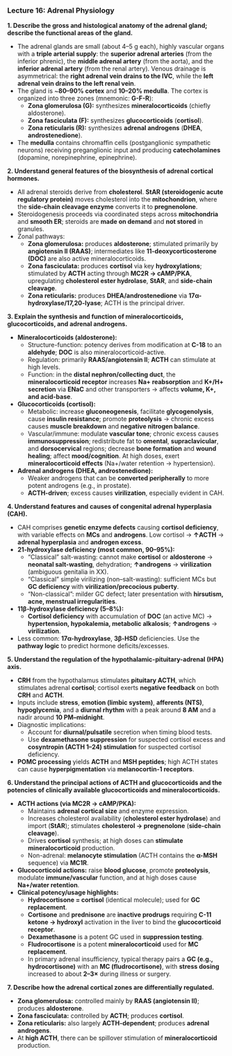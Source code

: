 ### Lecture 16: Adrenal Physiology

**1. Describe the gross and histological anatomy of the adrenal gland; describe the functional areas of the gland.**

- The adrenal glands are small (about 4–5 g each), highly vascular organs with a **triple arterial supply**: the **superior adrenal arteries** (from the inferior phrenic), the **middle adrenal artery** (from the aorta), and the **inferior adrenal artery** (from the renal artery). Venous drainage is asymmetrical: the **right adrenal vein drains to the IVC**, while the **left adrenal vein drains to the left renal vein**.  
- The gland is ~**80–90% cortex** and **10–20% medulla**. The cortex is organized into three zones (mnemonic: **G-F-R**):
  - **Zona glomerulosa (G):** synthesizes **mineralocorticoids** (chiefly aldosterone).
  - **Zona fasciculata (F):** synthesizes **glucocorticoids** (**cortisol**).
  - **Zona reticularis (R):** synthesizes **adrenal androgens** (**DHEA**, **androstenedione**).  
- The **medulla** contains chromaffin cells (postganglionic sympathetic neurons) receiving preganglionic input and producing **catecholamines** (dopamine, norepinephrine, epinephrine).

**2. Understand general features of the biosynthesis of adrenal cortical hormones.**

- All adrenal steroids derive from **cholesterol**. **StAR (steroidogenic acute regulatory protein)** moves cholesterol into the **mitochondrion**, where the **side-chain cleavage enzyme** converts it to **pregnenolone**.  
- Steroidogenesis proceeds via coordinated steps across **mitochondria** and **smooth ER**; steroids are **made on demand** and **not stored** in granules.  
- Zonal pathways:
  - **Zona glomerulosa:** produces **aldosterone**; stimulated primarily by **angiotensin II (RAAS)**; intermediates like **11-deoxycorticosterone (DOC)** are also active mineralocorticoids.
  - **Zona fasciculata:** produces **cortisol** via key **hydroxylations**; stimulated by **ACTH** acting through **MC2R → cAMP/PKA**, upregulating **cholesterol ester hydrolase**, **StAR**, and **side-chain cleavage**.
  - **Zona reticularis:** produces **DHEA/androstenedione** via **17α-hydroxylase/17,20-lyase**; ACTH is the principal driver.

**3. Explain the synthesis and function of mineralocorticoids, glucocorticoids, and adrenal androgens.**

- **Mineralocorticoids (aldosterone):**
  - Structure-function: potency derives from modification at **C-18** to an **aldehyde**; **DOC** is also mineralocorticoid-active.
  - Regulation: primarily **RAAS/angiotensin II**; **ACTH** can stimulate at high levels.
  - Function: in the **distal nephron/collecting duct**, the **mineralocorticoid receptor** increases **Na+ reabsorption** and **K+/H+ secretion** via **ENaC** and other transporters → affects **volume, K+, and acid-base**.
- **Glucocorticoids (cortisol):**
  - Metabolic: increase **gluconeogenesis**, facilitate **glycogenolysis**, cause **insulin resistance**; promote **proteolysis** → chronic excess causes **muscle breakdown** and **negative nitrogen balance**.
  - Vascular/immune: modulate **vascular tone**; chronic excess causes **immunosuppression**; redistribute fat to **omental**, **supraclavicular**, and **dorsocervical** regions; decrease **bone formation** and **wound healing**; affect **mood/cognition**. At high doses, exert **mineralocorticoid effects** (Na+/water retention → hypertension).
- **Adrenal androgens (DHEA, androstenedione):**
  - Weaker androgens that can be **converted peripherally** to more potent androgens (e.g., in prostate).  
  - **ACTH-driven**; excess causes **virilization**, especially evident in CAH.

**4. Understand features and causes of congenital adrenal hyperplasia (CAH).**

- CAH comprises **genetic enzyme defects** causing **cortisol deficiency**, with variable effects on **MCs** and **androgens**. Low cortisol → **↑ACTH** → **adrenal hyperplasia** and **androgen excess**.
- **21-hydroxylase deficiency (most common, 90–95%):**
  - “Classical” salt-wasting: cannot make **cortisol** or **aldosterone** → **neonatal salt-wasting**, dehydration; **↑androgens** → **virilization** (ambiguous genitalia in XX).
  - “Classical” simple virilizing (non–salt-wasting): sufficient MCs but **GC deficiency** with **virilization/precocious puberty**.
  - “Non-classical”: milder GC defect; later presentation with **hirsutism, acne, menstrual irregularities**.
- **11β-hydroxylase deficiency (5–8%):**
  - **Cortisol deficiency** with accumulation of **DOC** (an active MC) → **hypertension, hypokalemia, metabolic alkalosis**; **↑androgens** → **virilization**.
- Less common: **17α-hydroxylase**, **3β-HSD** deficiencies. Use the **pathway logic** to predict hormone deficits/excesses.

**5. Understand the regulation of the hypothalamic-pituitary-adrenal (HPA) axis.**

- **CRH** from the hypothalamus stimulates **pituitary ACTH**, which stimulates adrenal **cortisol**; cortisol exerts **negative feedback** on both **CRH** and **ACTH**.  
- Inputs include **stress**, **emotion (limbic system)**, **afferents (NTS)**, **hypoglycemia**, and a **diurnal rhythm** with a peak around **8 AM** and a nadir around **10 PM–midnight**.
- Diagnostic implications:
  - Account for **diurnal/pulsatile** secretion when timing blood tests.
  - Use **dexamethasone suppression** for suspected cortisol excess and **cosyntropin (ACTH 1–24) stimulation** for suspected cortisol deficiency.
- **POMC processing** yields **ACTH** and **MSH peptides**; high ACTH states can cause **hyperpigmentation** via **melanocortin-1 receptors**.

**6. Understand the principal actions of ACTH and glucocorticoids and the potencies of clinically available glucocorticoids and mineralocorticoids.**

- **ACTH actions (via MC2R → cAMP/PKA):**
  - Maintains **adrenal cortical size** and enzyme expression.
  - Increases cholesterol availability (**cholesterol ester hydrolase**) and import (**StAR**); stimulates **cholesterol → pregnenolone** (**side-chain cleavage**).
  - Drives **cortisol** synthesis; at high doses can **stimulate mineralocorticoid** production.
  - Non-adrenal: **melanocyte stimulation** (ACTH contains the **α-MSH** sequence) via **MC1R**.
- **Glucocorticoid actions:** raise **blood glucose**, promote **proteolysis**, modulate **immune/vascular** function, and at high doses cause **Na+/water retention**.
- **Clinical potency/usage highlights:**
  - **Hydrocortisone = cortisol** (identical molecule); used for **GC replacement**.
  - **Cortisone** and **prednisone** are **inactive prodrugs** requiring **C-11 ketone → hydroxyl** activation in the liver to bind the **glucocorticoid receptor**.
  - **Dexamethasone** is a potent GC used in **suppression testing**.
  - **Fludrocortisone** is a potent **mineralocorticoid** used for **MC replacement**.
  - In primary adrenal insufficiency, typical therapy pairs a **GC (e.g., hydrocortisone)** with an **MC (fludrocortisone)**, with **stress dosing** increased to about **2–3×** during illness or surgery.

**7. Describe how the adrenal cortical zones are differentially regulated.**

- **Zona glomerulosa:** controlled mainly by **RAAS (angiotensin II)**; produces **aldosterone**.  
- **Zona fasciculata:** controlled by **ACTH**; produces **cortisol**.  
- **Zona reticularis:** also largely **ACTH-dependent**; produces **adrenal androgens**.  
- At **high ACTH**, there can be spillover stimulation of **mineralocorticoid** production.